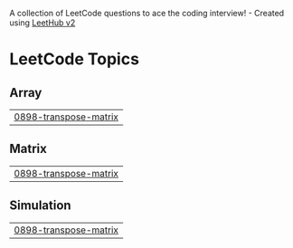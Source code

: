 A collection of LeetCode questions to ace the coding interview! - Created using [LeetHub v2](https://github.com/arunbhardwaj/LeetHub-2.0)
<!---LeetCode Topics Start-->
# LeetCode Topics
## Array
|  |
| ------- |
| [0898-transpose-matrix](https://github.com/blen3696/Competitive-Programming/tree/master/0898-transpose-matrix) |
## Matrix
|  |
| ------- |
| [0898-transpose-matrix](https://github.com/blen3696/Competitive-Programming/tree/master/0898-transpose-matrix) |
## Simulation
|  |
| ------- |
| [0898-transpose-matrix](https://github.com/blen3696/Competitive-Programming/tree/master/0898-transpose-matrix) |
<!---LeetCode Topics End-->